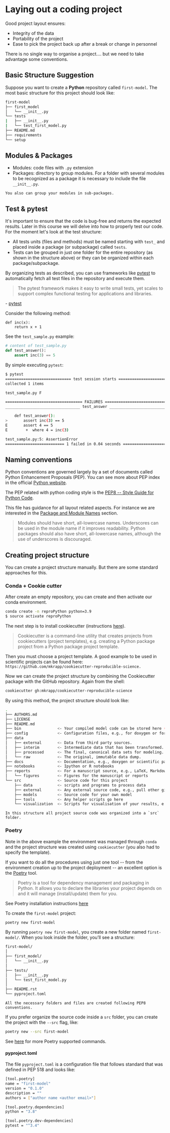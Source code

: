# Laying out a coding project

Good project layout ensures:

- Integrity of the data
- Portability of the project
- Ease to pick the project back up after a break or change in personnel

There is no single way to organise a project.... but we need to take advantage
some conventions.

## Basic Structure Suggestion

Suppose you want to create a **Python** repository called `first-model`.
The most basic structure for this project should look like:

```bash
first-model
├── first_model
│   └── __init__.py
└── tests
|   ├── __init__.py
|   └── test_first_model.py
├── README.md
├── requirements
└── setup
```

## Modules & Packages

- Modules: code files with `.py` extension
- Packages: directory to group modules. For a folder with several modules to be
recognized as a package it is necessary to include the file `__init__.py`.

```{note}
You also can group your modules in sub-packages.
```

## Test & pytest

It's important to ensure that the code is bug-free and returns the expected
results. Later in this course we will delve into how to properly test our code.
For the moment let's look at the test structure:

- All tests units (files and methods) must be named starting with `test_`
and placed inside a package (or subpackage) called `tests`.
- Tests can be grouped in just one folder for the entire repository (as shown in
the structure above) or they can be organized within each package/subpackage.

By organizing tests as described, you can use frameworks like
[pytest](https://pypi.org/project/pytest/) to automatically fetch all test files
in the repository and execute them.

> The pytest framework makes it easy to write small tests, yet scales to support
> complex functional testing for applications and libraries.

\- [pytest](https://pypi.org/project/pytest/)

Consider the following method:

```
def inc(x):
    return x + 1
```

See the `test_sample.py` example:

```python
# content of test_sample.py
def test_answer():
    assert inc(3) == 5
```

By simple executing `pytest`:

```bash
$ pytest
============================= test session starts =============================
collected 1 items

test_sample.py F

================================== FAILURES ===================================
_________________________________ test_answer _________________________________

    def test_answer():
>       assert inc(3) == 5
E       assert 4 == 5
E        +  where 4 = inc(3)

test_sample.py:5: AssertionError
========================== 1 failed in 0.04 seconds ===========================
```

## Naming conventions

Python conventions are governed largely by a set of documents called Python
Enhancement Proposals (PEP). You can see more about PEP index in the official
[Python website](https://www.python.org/dev/peps/).

The PEP related with python coding style is the
[PEP8 -- Style Guide for Python Code](https://www.python.org/dev/peps/pep-0008/).

This file has guidance for all layout related aspects. For instance we are
interested in the [Package and Module Names](https://www.python.org/dev/peps/pep-0008/#package-and-module-names) section.

> Modules should have short, all-lowercase names. Underscores can be used in
> the module name if it improves readability. Python packages should also have
> short, all-lowercase names, although the use of underscores is discouraged.

## Creating project structure

You can create a project structure manually. But there are some standard
approaches for this.

### Conda + Cookie cutter

After create an empty repository, you can create and then activate our conda
environment.

```bash
conda create -n reproPython python=3.9
$ source activate reproPython
```

The next step is to install cookiecutter (instructions
[here](https://pypi.org/project/cookiecutter/)).

> Cookiecutter is a command-line utility that creates projects from
> cookiecutters (project templates), e.g. creating a Python package project
> from a Python package project template.

Then you must choose a project template.
A good example to be used in scientific projects can be found here:
`https://github.com/mkrapp/cookiecutter-reproducible-science.`

Now we can create the project structure by combining the Cookiecutter package
with the GitHub repository. Again from the shell:

```bash
cookiecutter gh:mkrapp/cookiecutter-reproducible-science
```

By using this method, the project structure should look like:

```bash
.
├── AUTHORS.md
├── LICENSE
├── README.md
├── bin                <- Your compiled model code can be stored here (not tracked by git)
├── config             <- Configuration files, e.g., for doxygen or for your model if needed
├── data
│   ├── external       <- Data from third party sources.
│   ├── interim        <- Intermediate data that has been transformed.
│   ├── processed      <- The final, canonical data sets for modeling.
│   └── raw            <- The original, immutable data dump.
├── docs               <- Documentation, e.g., doxygen or scientific papers (not tracked by git)
├── notebooks          <- Ipython or R notebooks
├── reports            <- For a manuscript source, e.g., LaTeX, Markdown, etc., or any project reports
│   └── figures        <- Figures for the manuscript or reports
└── src                <- Source code for this project
    ├── data           <- scripts and programs to process data
    ├── external       <- Any external source code, e.g., pull other git projects, or external libraries
    ├── models         <- Source code for your own model
    ├── tools          <- Any helper scripts go here
    └── visualization  <- Scripts for visualisation of your results, e.g., matplotlib, ggplot2 related.
```

```{note}
In this structure all project source code was organized into a `src` folder.
```

### Poetry

Note in the above example the environment was managed through `conda` and the
project structure was created using `cookiecutter` (you also had to specify the
template).

If you want to do all the procedures using just one tool -- from the
environment creation up to the project deployment -- an excellent option
is the [Poetry](https://python-poetry.org/) tool.

> Poetry is a tool for dependency management and packaging in Python. It allows
> you to declare the libraries your project depends on and it will manage
> (install/update) them for you.

See Poetry installation instructions [here](https://python-poetry.org/docs/#osx--linux--bashonwindows-install-instructions)

To create the `first-model` project:

```bash
poetry new first-model
```

By running `poetry new first-model`, you create a new folder named
`first-model/`. When you look inside the folder, you’ll see a structure:

```bash
first-model/
│
├── first_model/
│   └── __init__.py
│
├── tests/
│   ├── __init__.py
│   └── test_first_model.py
│
├── README.rst
└── pyproject.toml
```

```{note}
All the necessary folders and files are created following PEP8 conventions.
```

If you prefer organize the source code inside a `src` folder, you can create
the project with the `--src` flag, like:

```bash
poetry new --src first-model
```

See [here](https://python-poetry.org/docs/cli/) for more Poetry supported
commands.

#### pyproject.toml

The file `pyproject.toml` is a configuration file that follows standard that
was defined in PEP 518 and looks like:

```bash
[tool.poetry]
name = "first-model"
version = "0.1.0"
description = ""
authors = ["author name <author email>"]

[tool.poetry.dependencies]
python = "3.8"

[tool.poetry.dev-dependencies]
pytest = "^3.4"
```
